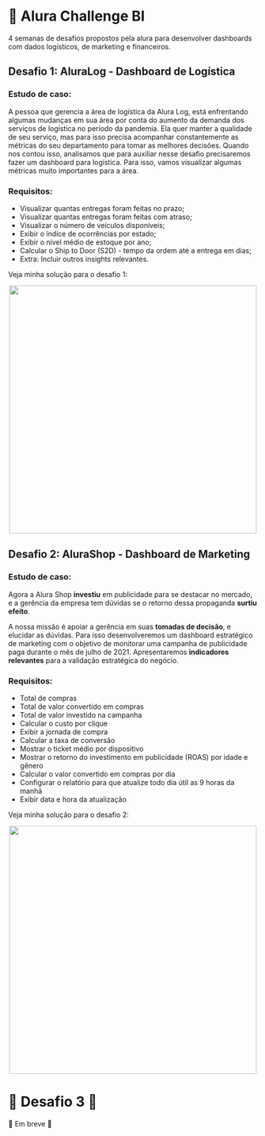 # 🤿 Alura Challenge BI

4 semanas de desafios propostos pela alura para desenvolver dashboards com dados logísticos, de marketing e financeiros.



## Desafio 1: AluraLog - Dashboard de Logística

### Estudo de caso:

A pessoa que gerencia a área de logística da Alura Log, está enfrentando algumas mudanças em sua área por conta do aumento da demanda dos serviços de logística no período da pandemia. Ela quer manter a qualidade de seu serviço, mas para isso precisa acompanhar constantemente as métricas do seu departamento para tomar as melhores decisões. Quando nos contou isso, analisamos que para auxiliar nesse desafio precisaremos fazer um dashboard para logística. Para isso, vamos visualizar algumas métricas muito importantes para a área.

### Requisitos:
<ul>
  <li>Visualizar quantas entregas foram feitas no prazo;</li>
  <li>Visualizar quantas entregas foram feitas com atraso;</li>
  <li>Visualizar o número de veículos disponíveis;</li>
  <li>Exibir o índice de ocorrências por estado;</li>
  <li>Exibir o nível médio de estoque por ano;</li>
  <li>Calcular o Ship to Door (S2D) - tempo da ordem até a entrega em dias;</li>
  <li>Extra: Incluir outros insights relevantes.</li>
</ul>


Veja minha solução para o desafio 1:

<p align="center">
  <a href="https://github.com/AlysterF/alura-challengeBI/tree/main/Desafio%201%20-%20AluraLog"><img src="https://user-images.githubusercontent.com/11970888/132564396-4975580b-1fca-4ce3-8e7b-a5f8862838de.png" width="500" position="center"/></a>
</p>




## Desafio 2: AluraShop - Dashboard de Marketing

### Estudo de caso:

Agora a Alura Shop **investiu** em publicidade para se destacar no mercado, e a gerência da empresa tem dúvidas se o retorno dessa propaganda **surtiu efeito**.

A nossa missão é apoiar a gerência em suas **tomadas de decisão**, e elucidar as dúvidas. Para isso desenvolveremos um dashboard  estratégico de marketing com o objetivo de monitorar uma campanha de  publicidade paga durante o mês de julho de 2021. Apresentaremos **indicadores relevantes** para a validação estratégica do negócio.

### Requisitos:

<ul>
    <li>Total de compras</li>
    <li>Total de valor convertido em compras</li>
    <li>Total de valor investido na campanha</li>
    <li>Calcular o custo por clique</li>
    <li>Exibir a jornada de compra</li>
    <li>Calcular a taxa de conversão</li>
    <li>Mostrar o ticket médio por dispositivo</li>
    <li>Mostrar o retorno do investimento em publicidade (ROAS) por idade e gênero</li>
    <li>Calcular o valor convertido em compras por dia</li>
    <li>Configurar o relatório para que atualize todo dia útil as 9 horas da manhã</li>
    <li>Exibir data e hora da atualização</li>
</ul>



Veja minha solução para o desafio 2:

<p align="center">
  <a href="https://user-images.githubusercontent.com/11970888/133856470-b084622d-0b2a-4c85-ab1d-00bd5a0f5841.png" width="500" position="center"/></a>
</p>

<p align="center">
  <a href="https://github.com/AlysterF/alura-challengeBI/tree/main/Desafio%202%20-%20Alura%20Shop"><img src="https://user-images.githubusercontent.com/11970888/133856965-13ec2f05-87a3-483b-9a12-875501cc3c77.png" width="500" position="center"/></a>
</p>



# 🚧 Desafio 3 🚧

🚧 Em breve 🚧
